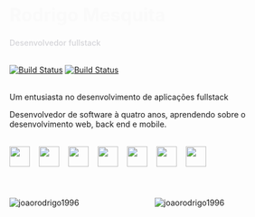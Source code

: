 <h1 style='font-size: 32px; color: #fafafa'>Rodrigo Mesquita</h1>
<span style='font-size: 14px; color: #d4d4d8; font-weight: 500'>Desenvolvedor fullstack</span>
<br/>
<br/>
<div style='display: flex; align-items: center; gap: 10px;  ' >

<a href='https://www.linkedin.com/in/rodrigo-mesquita-/' target='_blank' >![Build Status](https://img.shields.io/badge/Rodrigo%20Mesquita-27272a?logo=linkedin)</a>
<a href='mailto:dev.rodrigomesquita@gmail.com'>![Build Status](https://img.shields.io/badge/dev.rodrigomesquita@gmail.com-27272a?logo=gmail)</a>
</div>
<br/>
<div style='display: flex; flex-direction: column'>
  <span>Um entusiasta no desenvolvimento de aplicações fullstack</span>
  <p>Desenvolvedor de software à quatro anos, aprendendo sobre o desenvolvimento web, back end e  mobile.</p>
  <br/>
  <div style='display: flex; gap: 16px'>
    <img src='https://skillicons.dev/icons?i=html' width='36' height='36' />
    <img src='https://skillicons.dev/icons?i=css' width='36' height='36' />
    <img src='https://skillicons.dev/icons?i=javascript' width='36' height='36' />
    <img src='https://skillicons.dev/icons?i=typescript' width='36' height='36' />
    <img src='https://skillicons.dev/icons?i=react' width='36' height='36' />
    <img src='https://skillicons.dev/icons?i=next' width='36' height='36' />
    <img src='https://skillicons.dev/icons?i=python' width='36' height='36' />
  </div>
</div>
<br/>
<div style='display: grid; grid-template-columns: 1fr 1fr; gap: 10px; margin-top: 24px' >
  <p><img src="https://github-readme-stats.vercel.app/api?username=joaorodrigo1996&show_icons=true&locale=pt-BR&theme=dark&hide_border=true" alt="joaorodrigo1996" /></p>
  <p><img src="https://github-readme-stats.vercel.app/api/top-langs?username=joaorodrigo1996&show_icons=true&locale=pt-BR&layout=compact&theme=dark&hide_border=true" alt="joaorodrigo1996" /></p>
</div>
